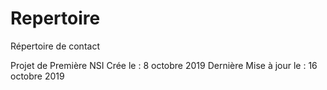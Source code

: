 # Repertoire
Répertoire de contact

Projet de Première NSI
Crée le : 8 octobre 2019
Dernière Mise à jour le : 16 octobre 2019
